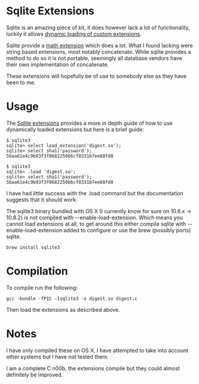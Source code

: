 Sqlite Extensions
=================

Sqlite is an amazing piece of kit, it does however lack a lot of functionality, luckily it allows [dynamic loading of custom extensions](http://www.sqlite.org/cvstrac/wiki?p=LoadableExtensions). 

Sqlite provide a [math extension](http://www.sqlite.org/contrib/download/extension-functions.c?get=25) which does a lot. What I found lacking were string based extensions, most notably concatenate. While sqlite provides a method to do so it is not portable, seemingly all database vendors have their own implementation of concatenate. 

These extensions will hopefully be of use to somebody else as they have been to me.

Usage
=====

The [Sqlite extensions](http://www.sqlite.org/cvstrac/wiki?p=LoadableExtensions) provides a more in depth guide of how to use dynamically loaded extensions but here is a brief guide:

	$ sqlite3
	sqlite> select load_extension('digest.so');
	sqlite> select sha1('password');
	5baa61e4c9b93f3f0682250b6cf8331b7ee68fd8

	$ sqlite3
	sqlite> .load 'digest.so';
	sqlite> select sha1('password');
	5baa61e4c9b93f3f0682250b6cf8331b7ee68fd8

I have had little success with the .load command but the documentation suggests that it should work.

The sqlite3 binary bundled with OS X (I currently know for sure on 10.6.x -> 10.8.2) is not compiled with --enable-load-extension. Which means you cannot load extensions at all, to get around this either compile sqlite with --enable-load-extension added to configure or use the brew (possibly ports) sqlite.

	brew install sqlite3

Compilation
===========

To compile run the following:

	gcc -bundle -fPIC -Isqlite3 -o digest.so digest.c

Then load the extensions as described above.

Notes
=====

I have only compiled these on OS X, I have attempted to take into account other systems but I have not tested them.

I am a complete C n00b, the extensions compile but they could almost definitely be improved.